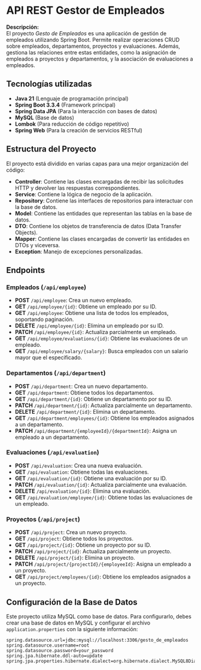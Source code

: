 # API REST Gestor de Empleados

**Descripción:**  
El proyecto *Gesto de Empleados* es una aplicación de gestión de empleados utilizando Spring Boot. Permite realizar operaciones CRUD sobre empleados, departamentos, proyectos y evaluaciones. Además, gestiona las relaciones entre estas entidades, como la asignación de empleados a proyectos y departamentos, y la asociación de evaluaciones a empleados.

## Tecnologías utilizadas
- **Java 21** (Lenguaje de programación principal)
- **Spring Boot 3.3.4** (Framework principal)
- **Spring Data JPA** (Para la interacción con bases de datos)
- **MySQL** (Base de datos)
- **Lombok** (Para reducción de código repetitivo)
- **Spring Web** (Para la creación de servicios RESTful)


## Estructura del Proyecto

El proyecto está dividido en varias capas para una mejor organización del código:

- **Controller**: Contiene las clases encargadas de recibir las solicitudes HTTP y devolver las respuestas correspondientes.
- **Service**: Contiene la lógica de negocio de la aplicación.
- **Repository**: Contiene las interfaces de repositorios para interactuar con la base de datos.
- **Model**: Contiene las entidades que representan las tablas en la base de datos.
- **DTO**: Contiene los objetos de transferencia de datos (Data Transfer Objects).
- **Mapper**: Contiene las clases encargadas de convertir las entidades en DTOs y viceversa.
- **Exception**: Manejo de excepciones personalizadas.

## Endpoints

### Empleados (`/api/employee`)

- **POST** `/api/employee`: Crea un nuevo empleado.
- **GET** `/api/employee/{id}`: Obtiene un empleado por su ID.
- **GET** `/api/employee`: Obtiene una lista de todos los empleados, soportando paginación.
- **DELETE** `/api/employee/{id}`: Elimina un empleado por su ID.
- **PATCH** `/api/employee/{id}`: Actualiza parcialmente un empleado.
- **GET** `/api/employee/evaluations/{id}`: Obtiene las evaluaciones de un empleado.
- **GET** `/api/employee/salary/{salary}`: Busca empleados con un salario mayor que el especificado.

### Departamentos (`/api/department`)

- **POST** `/api/department`: Crea un nuevo departamento.
- **GET** `/api/department`: Obtiene todos los departamentos.
- **GET** `/api/department/{id}`: Obtiene un departamento por su ID.
- **PATCH** `/api/department/{id}`: Actualiza parcialmente un departamento.
- **DELETE** `/api/department/{id}`: Elimina un departamento.
- **GET** `/api/department/employees/{id}`: Obtiene los empleados asignados a un departamento.
- **PATCH** `/api/department/{employeeId}/{departmentId}`: Asigna un empleado a un departamento.

### Evaluaciones (`/api/evaluation`)

- **POST** `/api/evaluation`: Crea una nueva evaluación.
- **GET** `/api/evaluation`: Obtiene todas las evaluaciones.
- **GET** `/api/evaluation/{id}`: Obtiene una evaluación por su ID.
- **PATCH** `/api/evaluation/{id}`: Actualiza parcialmente una evaluación.
- **DELETE** `/api/evaluation/{id}`: Elimina una evaluación.
- **GET** `/api/evaluation/employee/{id}`: Obtiene todas las evaluaciones de un empleado.

### Proyectos (`/api/project`)

- **POST** `/api/project`: Crea un nuevo proyecto.
- **GET** `/api/project`: Obtiene todos los proyectos.
- **GET** `/api/project/{id}`: Obtiene un proyecto por su ID.
- **PATCH** `/api/project/{id}`: Actualiza parcialmente un proyecto.
- **DELETE** `/api/project/{id}`: Elimina un proyecto.
- **PATCH** `/api/project/{projectId}/{employeeId}`: Asigna un empleado a un proyecto.
- **GET** `/api/project/employees/{id}`: Obtiene los empleados asignados a un proyecto.
  
## Configuración de la Base de Datos

Este proyecto utiliza MySQL como base de datos. Para configurarlo, debes crear una base de datos en MySQL y configurar el archivo `application.properties` con la siguiente información:

```properties
spring.datasource.url=jdbc:mysql://localhost:3306/gesto_de_empleados
spring.datasource.username=root
spring.datasource.password=your_password
spring.jpa.hibernate.ddl-auto=update
spring.jpa.properties.hibernate.dialect=org.hibernate.dialect.MySQL8Dialect
